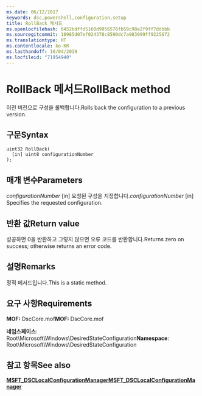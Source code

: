 ```yaml
---
ms.date: 06/12/2017
keywords: dsc,powershell,configuration,setup
title: RollBack 메서드
ms.openlocfilehash: 6452bdffd5160d9956576fb59c98e2f9ff7ddbbb
ms.sourcegitcommit: 18985d07ef024378c8590dc7a983099ff9225672
ms.translationtype: HT
ms.contentlocale: ko-KR
ms.lasthandoff: 10/04/2019
ms.locfileid: "71954940"
---
```

# <a name="rollback-method"></a><span data-ttu-id="b3cc4-103">RollBack 메서드</span><span class="sxs-lookup"><span data-stu-id="b3cc4-103">RollBack method</span></span>

<span data-ttu-id="b3cc4-104">이전 버전으로 구성을 롤백합니다.</span><span class="sxs-lookup"><span data-stu-id="b3cc4-104">Rolls back the configuration to a previous version.</span></span>

## <a name="syntax"></a><span data-ttu-id="b3cc4-105">구문</span><span class="sxs-lookup"><span data-stu-id="b3cc4-105">Syntax</span></span>

```mof
uint32 RollBack(
  [in] uint8 configurationNumber
);
```

## <a name="parameters"></a><span data-ttu-id="b3cc4-106">매개 변수</span><span class="sxs-lookup"><span data-stu-id="b3cc4-106">Parameters</span></span>

<span data-ttu-id="b3cc4-107">*configurationNumber* \[in\] 요청된 구성을 지정합니다.</span><span class="sxs-lookup"><span data-stu-id="b3cc4-107">*configurationNumber* \[in\] Specifies the requested configuration.</span></span>

## <a name="return-value"></a><span data-ttu-id="b3cc4-108">반환 값</span><span class="sxs-lookup"><span data-stu-id="b3cc4-108">Return value</span></span>

<span data-ttu-id="b3cc4-109">성공하면 0을 반환하고 그렇지 않으면 오류 코드를 반환합니다.</span><span class="sxs-lookup"><span data-stu-id="b3cc4-109">Returns zero on success; otherwise returns an error code.</span></span>

## <a name="remarks"></a><span data-ttu-id="b3cc4-110">설명</span><span class="sxs-lookup"><span data-stu-id="b3cc4-110">Remarks</span></span>

<span data-ttu-id="b3cc4-111">정적 메서드입니다.</span><span class="sxs-lookup"><span data-stu-id="b3cc4-111">This is a static method.</span></span>

## <a name="requirements"></a><span data-ttu-id="b3cc4-112">요구 사항</span><span class="sxs-lookup"><span data-stu-id="b3cc4-112">Requirements</span></span>

<span data-ttu-id="b3cc4-113">**MOF:** DscCore.mof</span><span class="sxs-lookup"><span data-stu-id="b3cc4-113">**MOF:** DscCore.mof</span></span>

<span data-ttu-id="b3cc4-114">**네임스페이스**: Root\Microsoft\Windows\DesiredStateConfiguration</span><span class="sxs-lookup"><span data-stu-id="b3cc4-114">**Namespace**: Root\Microsoft\Windows\DesiredStateConfiguration</span></span>

## <a name="see-also"></a><span data-ttu-id="b3cc4-115">참고 항목</span><span class="sxs-lookup"><span data-stu-id="b3cc4-115">See also</span></span>

[<span data-ttu-id="b3cc4-116">**MSFT_DSCLocalConfigurationManager**</span><span class="sxs-lookup"><span data-stu-id="b3cc4-116">**MSFT_DSCLocalConfigurationManager**</span></span>](msft-dsclocalconfigurationmanager.md)

